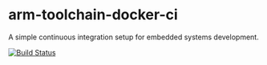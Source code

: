 # arm-toolchain-docker-ci
A simple continuous integration setup for embedded systems development.

[![Build Status](https://travis-ci.org/leocamello/arm-toolchain-docker-ci.svg?branch=master)](https://travis-ci.org/leocamello/arm-toolchain-docker-ci)
